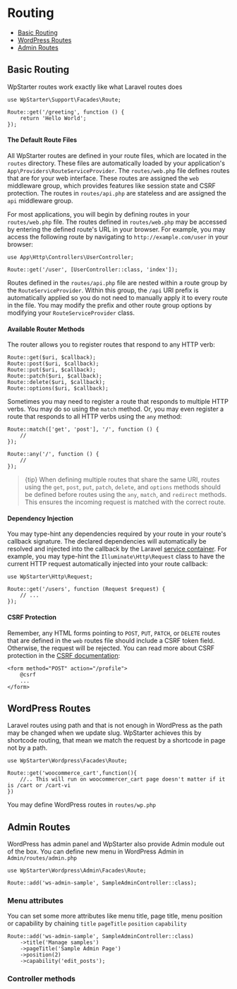 # Routing

- [Basic Routing](#basic-routing)
- [WordPress Routes](#wordpress-routes)
- [Admin Routes](#admin-routes)


<a name="basic-routing"></a>
## Basic Routing

WpStarter routes work exactly like what Laravel routes does

    use WpStarter\Support\Facades\Route;

    Route::get('/greeting', function () {
        return 'Hello World';
    });

<a name="the-default-route-files"></a>
#### The Default Route Files

All WpStarter routes are defined in your route files, which are located in the `routes` directory. These files are automatically loaded by your application's `App\Providers\RouteServiceProvider`. The `routes/web.php` file defines routes that are for your web interface. These routes are assigned the `web` middleware group, which provides features like session state and CSRF protection. The routes in `routes/api.php` are stateless and are assigned the `api` middleware group.

For most applications, you will begin by defining routes in your `routes/web.php` file. The routes defined in `routes/web.php` may be accessed by entering the defined route's URL in your browser. For example, you may access the following route by navigating to `http://example.com/user` in your browser:

    use App\Http\Controllers\UserController;

    Route::get('/user', [UserController::class, 'index']);

Routes defined in the `routes/api.php` file are nested within a route group by the `RouteServiceProvider`. Within this group, the `/api` URI prefix is automatically applied so you do not need to manually apply it to every route in the file. You may modify the prefix and other route group options by modifying your `RouteServiceProvider` class.

<a name="available-router-methods"></a>
#### Available Router Methods

The router allows you to register routes that respond to any HTTP verb:

    Route::get($uri, $callback);
    Route::post($uri, $callback);
    Route::put($uri, $callback);
    Route::patch($uri, $callback);
    Route::delete($uri, $callback);
    Route::options($uri, $callback);

Sometimes you may need to register a route that responds to multiple HTTP verbs. You may do so using the `match` method. Or, you may even register a route that responds to all HTTP verbs using the `any` method:

    Route::match(['get', 'post'], '/', function () {
        //
    });

    Route::any('/', function () {
        //
    });

> {tip} When defining multiple routes that share the same URI, routes using the `get`, `post`, `put`, `patch`, `delete`, and `options` methods should be defined before routes using the `any`, `match`, and `redirect` methods. This ensures the incoming request is matched with the correct route.

<a name="dependency-injection"></a>
#### Dependency Injection

You may type-hint any dependencies required by your route in your route's callback signature. The declared dependencies will automatically be resolved and injected into the callback by the Laravel [service container](/docs/{{version}}/container). For example, you may type-hint the `Illuminate\Http\Request` class to have the current HTTP request automatically injected into your route callback:

    use WpStarter\Http\Request;

    Route::get('/users', function (Request $request) {
        // ...
    });

<a name="csrf-protection"></a>
#### CSRF Protection

Remember, any HTML forms pointing to `POST`, `PUT`, `PATCH`, or `DELETE` routes that are defined in the `web` routes file should include a CSRF token field. Otherwise, the request will be rejected. You can read more about CSRF protection in the [CSRF documentation](/docs/{{version}}/csrf):

    <form method="POST" action="/profile">
        @csrf
        ...
    </form>

<a name="wordpress-routes"></a>
## WordPress Routes

Laravel routes using path and that is not enough in WordPress as the path may be changed when we update slug. WpStarter achieves this by shortcode routing, that mean we match the request by a shortcode in page not by a path.

    use WpStarter\Wordpress\Facades\Route;

    Route::get('woocommerce_cart',function(){
        //.. This will run on woocommercer_cart page doesn't matter if it is /cart or /cart-vi
    })

You may define WordPress routes in `routes/wp.php`

<a name="admin-routes"></a>
## Admin Routes
    
WordPress has admin panel and WpStarter also provide Admin module out of the box. You can define new menu in WordPress Admin in `Admin/routes/admin.php`

    use WpStarter\Wordpress\Admin\Facades\Route;

    Route::add('ws-admin-sample', SampleAdminController::class);

### Menu attributes

You can set some more attributes like menu title, page title, menu position or capability by chaining `title` `pageTitle` `position` `capability` 

    Route::add('ws-admin-sample', SampleAdminController::class)
        ->title('Manage samples')
        ->pageTitle('Sample Admin Page')
        ->position(2)
        ->capability('edit_posts');

### Controller methods



